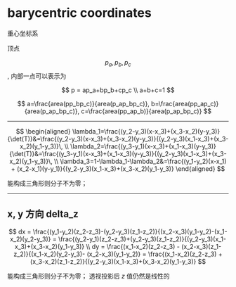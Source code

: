#  barycentric coordinates

重心坐标系



顶点 

$$
p_a, p_b, p_c
$$, 内部一点可以表示为 

$$
p = ap_a+bp_b+cp_c \\ a+b+c=1
$$ 


$$
a=\frac{area(pp_bp_c)}{area(p_ap_bp_c)}, b=\frac{area(pp_ap_c)}{area(p_ap_bp_c)}, c=\frac{area(pp_ap_b)}{area(p_ap_bp_c)}
$$

<hr>

$$
\begin{aligned}
 \lambda_1=\frac{(y_2-y_3)(x-x_3)+(x_3-x_2)(y-y_3)}{\det(T)}&=\frac{(y_2-y_3)(x-x_3)+(x_3-x_2)(y-y_3)}{(y_2-y_3)(x_1-x_3)+(x_3-x_2)(y_1-y_3)}\, \\
\lambda_2=\frac{(y_3-y_1)(x-x_3)+(x_1-x_3)(y-y_3)}{\det(T)}&=\frac{(y_3-y_1)(x-x_3)+(x_1-x_3)(y-y_3)}{(y_2-y_3)(x_1-x_3)+(x_3-x_2)(y_1-y_3)}\, \\
\lambda_3=1-\lambda_1-\lambda_2&=\frac{(y_1-y_2)(x-x_1) + (x_2-x_1)(y-y_1)}{(y_2-y_3)(x_1-x_3)+(x_3-x_2)(y_1-y_3)} 
\end{aligned}
$$

能构成三角形则分子不为零；

<hr>

## x, y 方向 delta_z
 
$$
dx = \frac{(y_1-y_2)(z_2-z_3)-(y_2-y_3)(z_1-z_2)}{(x_2-x_3)(y_1-y_2)-(x_1-x_2)(y_2-y_3)} = \frac{(y_2-y_1)(z_2-z_3)+(y_2-y_3)(z_1-z_2)}{(y_2-y_3)(x_1-x_3)+(x_3-x_2)(y_1-y_3)} \\
dy = \frac{(x_1-x_2)(z_2-z_3) - (x_2-x_3)(z_1-z_2)}{(x_1-x_2)(y_2-y_3)- (x_2-x_3)(y_1-y_2)} = \frac{(x_1-x_2)(z_2-z_3) + (x_3-x_2)(z_1-z_2)}{(y_2-y_3)(x_1-x_3)+(x_3-x_2)(y_1-y_3)}
$$

能构成三角形则分子不为零；
透视投影后 $z$ 值仍然是线性的